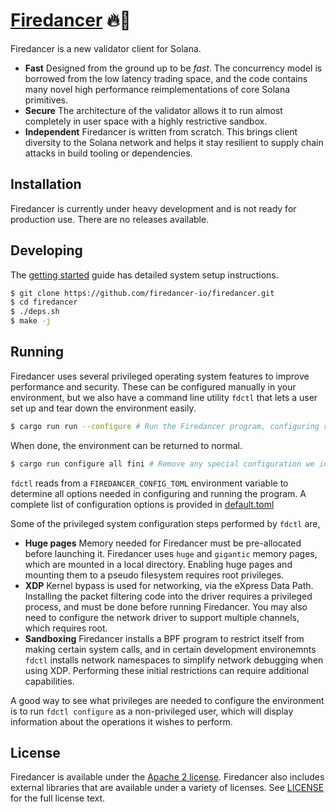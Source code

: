 # [Firedancer](https://jumpcrypto.com/firedancer/) 🔥💃

Firedancer is a new validator client for Solana.

* **Fast** Designed from the ground up to be *fast*. The concurrency
model is borrowed from the low latency trading space, and the code
contains many novel high performance reimplementations of core Solana
primitives.
* **Secure** The architecture of the validator allows it to run almost
completely in user space with a highly restrictive sandbox.
* **Independent** Firedancer is written from scratch. This brings client
diversity to the Solana network and helps it stay resilient to supply
chain attacks in build tooling or dependencies.

## Installation

Firedancer is currently under heavy development and is not ready for
production use. There are no releases available.

## Developing

The [getting started](doc/getting-started.md) guide has detailed system
setup instructions.

```bash
$ git clone https://github.com/firedancer-io/firedancer.git
$ cd firedancer
$ ./deps.sh
$ make -j
```

## Running

Firedancer uses several privileged operating system features to improve
performance and security. These can be configured manually in your
environment, but we also have a command line utility `fdctl` that lets a
user set up and tear down the environment easily.

```bash
$ cargo run run --configure # Run the Firedancer program, configuring required system knobs
```

When done, the environment can be returned to normal.

```bash
$ cargo run configure all fini # Remove any special configuration we installed
```

`fdctl` reads from a `FIREDANCER_CONFIG_TOML` environment variable to
determine all options needed in configuring and running the program. A
complete list of configuration options is provided in
[default.toml](src/app/fdctl/config/default.toml)

Some of the privileged system configuration steps performed by `fdctl`
are,

* **Huge pages** Memory needed for Firedancer must be pre-allocated
before launching it. Firedancer uses `huge` and `gigantic` memory pages,
which are mounted in a local directory. Enabling huge pages and mounting
them to a pseudo filesystem requires root privileges.
* **XDP** Kernel bypass is used for networking, via the eXpress Data
Path. Installing the packet filtering code into the driver requires a
privileged process, and must be done before running Firedancer. You may
also need to configure the network driver to support multiple channels,
which requires root.
* **Sandboxing** Firedancer installs a BPF program to restrict itself
from making certain system calls, and in certain development
environemnts `fdctl` installs network namespaces to simplify network
debugging when using XDP. Performing these initial restrictions can
require additional capabilities.

A good way to see what privileges are needed to configure the
environment is to run `fdctl configure` as a non-privileged user, which
will display information about the operations it wishes to perform.

## License
Firedancer is available under the [Apache 2
license](https://www.apache.org/licenses/LICENSE-2.0). Firedancer also
includes external libraries that are available under a variety of
licenses. See [LICENSE](LICENSE) for the full license text.
